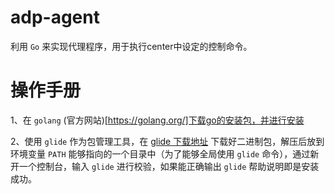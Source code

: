 # adp-agent

利用 `Go` 来实现代理程序，用于执行center中设定的控制命令。

# 操作手册

1、在 `golang` (官方网站)[https://golang.org/]下载go的安装包，并进行安装

2、使用 `glide` 作为包管理工具，在 [glide 下载地址](https://github.com/Masterminds/glide/releases) 下载好二进制包，解压后放到环境变量 `PATH` 能够指向的一个目录中（为了能够全局使用 `glide` 命令），通过新开一个控制台，输入 `glide` 进行校验，如果能正确输出 `glide` 帮助说明即是安装成功。